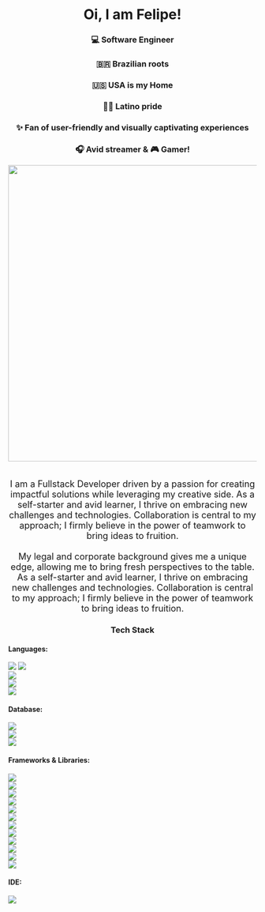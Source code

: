 <h1 align="center"> Oi, I am Felipe!</h1>
<div background-image: url('https://github.com/fliperamos88/fliperamos88/assets/129113618/ca6842ef-6859-44df-b4c5-c6a537465f60')></div>
<div align="center" backgroundI>
     <h3>💻 Software Engineer </h3>  
     <h3>🇧🇷 Brazilian roots </h3>  
     <h3>🇺🇸  USA is my Home</h3>  
     <h3>✌🏼 Latino pride</h3>  
     <h3> ✨ Fan of user-friendly and visually captivating experiences</h3> 
     <h3> 🎧 Avid streamer & 🎮 Gamer!</h3>  

</div>

<div align="center">
   <img src='https://github.com/fliperamos88/fliperamos88/assets/129113618/ca6842ef-6859-44df-b4c5-c6a537465f60' width=600 style="border-radius:50"/>
</div>   <br>



<p style="text-align: center; font-size: large">I am a Fullstack Developer driven by a passion for creating impactful solutions while leveraging my creative side. As a self-starter and avid learner, I thrive on embracing new challenges and technologies. Collaboration is central to my approach; I firmly believe in the power of teamwork to bring ideas to fruition. <br><br>
My legal and corporate background gives me a unique edge, allowing me to bring fresh perspectives to the table. As a self-starter and avid learner, I thrive on embracing new challenges and technologies. Collaboration is central to my approach; I firmly believe in the power of teamwork to bring ideas to fruition. 

</p>

<h3 align="center"> Tech Stack</h1>
<div>
     
</div>

<h4>Languages:</h4>
<div class='javascript' style="display: inline">
     <img src='https://img.shields.io/badge/JavaScript-323330?style=for-the-badge&logo=javascript&logoColor=F7DF1E'/>
</div>
<div class='typescript' style="display: inline">
     <img src='https://img.shields.io/badge/TypeScript-007ACC?style=for-the-badge&logo=typescript&logoColor=white'/>
</div>
<div class='python'>
     <img src='https://img.shields.io/badge/Python-FFD43B?style=for-the-badge&logo=python&logoColor=blue'/>
</div>
<div class='html5'>
     <img src='https://img.shields.io/badge/HTML5-E34F26?style=for-the-badge&logo=html5&logoColor=white'/>
</div>
<div class='css'>
     <img src='https://img.shields.io/badge/CSS3-1572B6?style=for-the-badge&logo=css3&logoColor=white'/>
</div>
<h4>Database:</h4>
<div class='postgresql'>
     <img src='https://img.shields.io/badge/PostgreSQL-316192?style=for-the-badge&logo=postgresql&logoColor=white'/>
</div>
<div class='sequelize'>
     <img src='https://img.shields.io/badge/Sequelize-52B0E7?style=for-the-badge&logo=Sequelize&logoColor=white'/>
</div>
<div class='mongodb'>
     <img src='https://img.shields.io/badge/MongoDB-4EA94B?style=for-the-badge&logo=mongodb&logoColor=white'/>
</div>
<h4>Frameworks & Libraries:</h4>
<div class='nodejs'>
     <img src='https://img.shields.io/badge/Node%20js-339933?style=for-the-badge&logo=nodedotjs&logoColor=white'/>
</div>
<div class='expressjs'>
      <img src='https://img.shields.io/badge/Express%20js-000000?style=for-the-badge&logo=express&logoColor=white'/>
</div>
<div class='nextjs'>
     <img src='https://img.shields.io/badge/next%20js-000000?style=for-the-badge&logo=nextdotjs&logoColor=white'/>
</div>
<div class='react'>
     <img src='https://img.shields.io/badge/React-20232A?style=for-the-badge&logo=react&logoColor=61DAFB'/>
</div>
<div class='jquery'>
     <img src='https://img.shields.io/badge/jQuery-0769AD?style=for-the-badge&logo=jquery&logoColor=white'/>
</div>
<div class='flask'>
     <img src='https://img.shields.io/badge/Flask-000000?style=for-the-          badge&logo=flask&logoColor=white'/>
</div>
<div class='django'>
     <img src='https://img.shields.io/badge/Django-092E20?style=for-the-badge&logo=django&logoColor=green'/>
</div>
<div class='jasmine'>
     <img src='https://img.shields.io/badge/Jasmine-8A4182?style=for-the-badge&logo=Jasmine&logoColor=white'/>
</div>
<div class='jest'>
     <img src='https://img.shields.io/badge/Jest-C21325?style=for-the-badge&logo=jest&logoColor=white'/>
</div>

<div class='tailwind'>
     <img src='https://img.shields.io/badge/Tailwind_CSS-38B2AC?style=for-the-badge&logo=tailwind-css&logoColor=white'/>
</div>
<div class='bootstrap'>
     <img src='https://img.shields.io/badge/Bootstrap-563D7C?style=for-the-badge&logo=bootstrap&logoColor=white'/>
</div>
<div class='docker'>
     <img src='https://img.shields.io/badge/Docker-2CA5E0?style=for-the-badge&logo=docker&logoColor=white'/>
</div>
<h4>IDE:</h4>
<div class='vscode'>
     <img src='https://img.shields.io/badge/VSCode-0078D4?style=for-the-badge&logo=visual%20studio%20code&logoColor=white'/>
</div>













